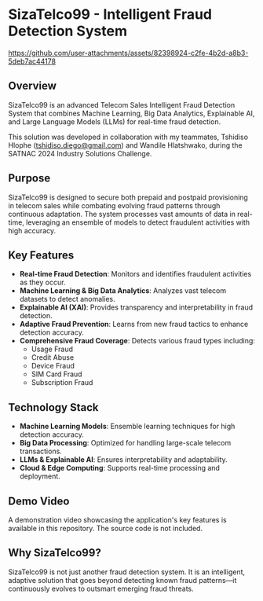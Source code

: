 # SizaTelco99 - Intelligent Fraud Detection System



https://github.com/user-attachments/assets/82398924-c2fe-4b2d-a8b3-5deb7ac44178



## Overview
SizaTelco99 is an advanced Telecom Sales Intelligent Fraud Detection System that combines Machine Learning, Big Data Analytics, Explainable AI, and Large Language Models (LLMs) for real-time fraud detection.

This solution was developed in collaboration with my teammates, Tshidiso Hlophe (tshidiso.diego@gmail.com) and Wandile Hlatshwako, during the SATNAC 2024 Industry Solutions Challenge.

## Purpose
SizaTelco99 is designed to secure both prepaid and postpaid provisioning in telecom sales while combating evolving fraud patterns through continuous adaptation. The system processes vast amounts of data in real-time, leveraging an ensemble of models to detect fraudulent activities with high accuracy.

## Key Features
- **Real-time Fraud Detection**: Monitors and identifies fraudulent activities as they occur.
- **Machine Learning & Big Data Analytics**: Analyzes vast telecom datasets to detect anomalies.
- **Explainable AI (XAI)**: Provides transparency and interpretability in fraud detection.
- **Adaptive Fraud Prevention**: Learns from new fraud tactics to enhance detection accuracy.
- **Comprehensive Fraud Coverage**: Detects various fraud types including:
  - Usage Fraud
  - Credit Abuse
  - Device Fraud
  - SIM Card Fraud
  - Subscription Fraud

## Technology Stack
- **Machine Learning Models**: Ensemble learning techniques for high detection accuracy.
- **Big Data Processing**: Optimized for handling large-scale telecom transactions.
- **LLMs & Explainable AI**: Ensures interpretability and adaptability.
- **Cloud & Edge Computing**: Supports real-time processing and deployment.

## Demo Video
A demonstration video showcasing the application's key features is available in this repository. The source code is not included.

## Why SizaTelco99?
SizaTelco99 is not just another fraud detection system. It is an intelligent, adaptive solution that goes beyond detecting known fraud patterns—it continuously evolves to outsmart emerging fraud threats.


